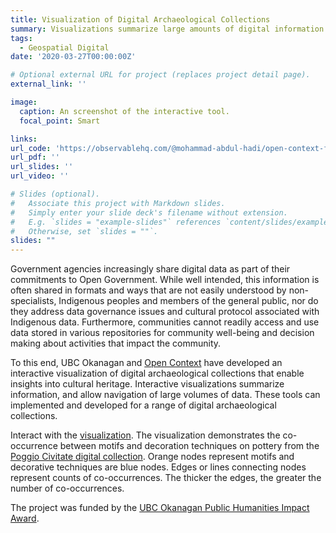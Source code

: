 ```yaml
---
title: Visualization of Digital Archaeological Collections
summary: Visualizations summarize large amounts of digital information and allow the grouping and filtering of data. With visualization tools, archaeologists and community members can interact with digital archaeological information to see patterns and gain insight into data collection and curation practices.
tags:
  - Geospatial Digital
date: '2020-03-27T00:00:00Z'

# Optional external URL for project (replaces project detail page).
external_link: ''

image:
  caption: An screenshot of the interactive tool.
  focal_point: Smart

links: 
url_code: 'https://observablehq.com/@mohammad-abdul-hadi/open-context-force-directed-graph-with-tooltip-motif-to-dec'
url_pdf: ''
url_slides: ''
url_video: ''

# Slides (optional).
#   Associate this project with Markdown slides.
#   Simply enter your slide deck's filename without extension.
#   E.g. `slides = "example-slides"` references `content/slides/example-slides.md`.
#   Otherwise, set `slides = ""`.
slides: ""
---
```


Government agencies increasingly share digital data as part of their commitments to Open Government. While well intended, this information is often shared in formats and ways that are not easily understood by non-specialists, Indigenous peoples and members of the general public, nor do they address data governance issues and cultural protocol associated with Indigenous data. Furthermore, communities cannot readily access and use data stored in various repositories for community well-being and decision making about activities that impact the community. 

To this end, UBC Okanagan and [Open Context](https://opencontext.org/) have developed an interactive visualization of digital archaeological collections that enable insights into cultural heritage. Interactive visualizations summarize information, and allow navigation of large volumes of data. These tools can implemented and developed for a range of digital archaeological collections.

Interact with the [visualization](https://observablehq.com/@mohammad-abdul-hadi/open-context-force-directed-graph-with-tooltip-motif-to-dec). The visualization demonstrates the co-occurrence between motifs and decoration techniques on pottery from the [Poggio Civitate digital collection](https://opencontext.org/projects/DF043419-F23B-41DA-7E4D-EE52AF22F92F). Orange nodes represent motifs and decorative techniques are blue nodes. Edges or lines connecting nodes represent counts of co-occurrences. The thicker the edges, the greater the number of co-occurrences.

The project was funded by the [UBC Okanagan Public Humanities Impact Award](https://public-humanities.ok.ubc.ca/2020/09/15/impact-award-project-interactive-visualization-of-digital-archaeological-collections-on-open-context/).